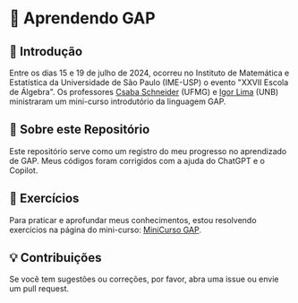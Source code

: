 # 📘 Aprendendo GAP

## 🏫 Introdução

Entre os dias 15 e 19 de julho de 2024, ocorreu no Instituto de Matemática e Estatística da Universidade de São Paulo (IME-USP) o evento "XXVII Escola de Álgebra". Os professores [Csaba Schneider](http://lattes.cnpq.br/0326577563802136) (UFMG) e [Igor Lima](http://lattes.cnpq.br/6570549108417199) (UNB) ministraram um mini-curso introdutório da linguagem GAP.

## 📝 Sobre este Repositório

Este repositório serve como um registro do meu progresso no aprendizado de GAP. Meus códigos foram corrigidos com a ajuda do ChatGPT e o Copilot.

## 🧩 Exercícios

Para praticar e aprofundar meus conhecimentos, estou resolvendo exercícios na página do mini-curso: [MiniCurso GAP](https://schcs.github.io/MiniCursoGAP/).

## 💡 Contribuições

Se você tem sugestões ou correções, por favor, abra uma issue ou envie um pull request.
